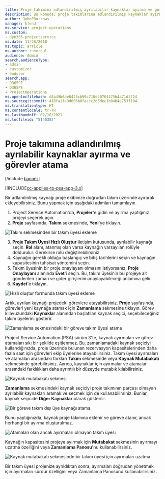 ```yaml
---
title: Proje takımına adlandırılmış ayrılabilir kaynaklar ayırma ve görevler atama
description: Bu konuda, proje takımlarına adlandırılmış kaynaklar ayırma ve bunları görevlere atama hakkında bilgiler sağlanmaktadır.
author: JohnPBurrows
manager: kfend
ms.service: project-operations
ms.custom:
- dyn365-projectservice
ms.date: 11/28/2018
ms.topic: article
ms.author: ruhercul
audience: Admin
search.audienceType:
- admin
- customizer
- enduser
search.app:
- D365CE
- D365PS
- ProjectOperations
ms.openlocfilehash: d8a49b6ae8423cb99c710e40704475b4a71d3724
ms.sourcegitcommit: 418fa1fe9d605b8faccc2d5dee1b04b4e753f194
ms.translationtype: HT
ms.contentlocale: tr-TR
ms.lasthandoff: 02/10/2021
ms.locfileid: "5145382"
---
```

# <a name="book-named-bookable-resources-to-a-project-team-and-assign-tasks"></a>Proje takımına adlandırılmış ayrılabilir kaynaklar ayırma ve görevler atama 

[!include [banner](../includes/psa-now-project-operations.md)]

[!INCLUDE[cc-applies-to-psa-app-3.x](../includes/cc-applies-to-psa-app-3x.md)]

Bir adlandırılmış kaynağı proje ekibinize doğrudan takım üzerinde ayırarak ekleyebilirsiniz. Bunu yapmak için aşağıdaki adımları tamamlayın.

1. Project Service Automation'da, **Projeler**'e gidin ve ayırma yaptığınız projeyi seçerek açın.
2. **Proje** sayfasında, **Takım** sekmesinde, **Yeni**'ye tıklayın. 

![Takım sekmesinden bir takım üyesi ekleme](media/RM-how-to-1.png)

3. **Proje Takım Üyesi Hızlı Oluştur** iletişim kutusunda, ayrılabilir kaynağı seçin. **Rol** alanı, atanmış olan varsa kaynağın varsayılan rolüyle doldurulur. Gerekirse rolü değiştirebilirsiniz. 
4. Kaynağın gerekli olduğu başlangıç ve bitiş tarihlerini seçin ve kaynağın kapasitesinin tahsisat yöntemini seçin. 
5. Takım üyesinin bir proje onaylayanı olmasını istiyorsanız, **Proje Onaylayanı** alanında **Evet**'i seçin. Bu, takım üyesinin bu projeye ait gönderilen zaman ve gider girişlerini onaylayabileceği anlamına gelir. 
6. **Kaydet**'e tıklayın.

![Hızlı oluştur formunda takım üyesi ekleme](media/RM-how-to-2.png)


Artık, ayrılan kaynağı projedeki görevlere atayabilirsiniz. **Proje** sayfasında, görevleri yeni kaynağa atamak için **Zamanlama** sekmesine tıklayın. Görev kılavuzundaki **Kaynaklar** alanından başlatılan kaynak seçici, seçebileceğiniz takım üyelerini gösterir.

![Zamanlama sekmesindeki bir göreve takım üyesi atama](media/RM-how-to-3.png)

Project Service Automation (PSA) sürüm 3'te, kaynak ayırmaları ve görev atamaları sıkı bir şekilde eşitlenmez. Bu, zamanlamadaki kaynak seçiciyi kullandığınızda, proje üzerinde bulunan rezervasyon kapasitelerinden daha fazla saat için görevleri ekip üyelerine atayabilirsiniz.
Takım üyesi ayırmaları ve atamaları arasındaki farkları **Takım** sekmesinde veya **Kaynak Mutabakatı** sekmesinde görebilirsiniz. Ayrıca, kaynaklar için ayırmalar ve atamalar arasındaki farklılıkları daha ayrıntılı bir düzeyde mutabık kılabilirsiniz.

![Kaynak mutabakatı sekmesi](media/RM-how-to-4.png)

**Zamanlama** sekmesindeki kaynak seçiciyi proje takımının parçası olmayan ayrılabilir kaynakları aramak ve seçmek için de kullanabilirsiniz. Bunlar, kaynak seçicide **Diğer Kaynaklar** olarak gösterilir.

![Bir göreve takım dışı üye kaynağı atama](media/RM-how-to-5.png)

Bunu yaptığınızda, kaynak proje takımına eklenir ve göreve atanır, ancak herhangi bir ayırma oluşturulmaz.

![Atamaları olan ancak ayırmaları olmayan takım üyesi](media/RM-how-to-6.png)

Kaynağın kapasitesini projeye ayırmak için **Mutabakat** sekmesinin ayırmayı uzatma özelliğini veya **Zamanlama Panosu**'nu kullanabilirsiniz.

![Kaynak mutabakatı sekmesinde bir takım üyesi için ayırmaları uzatma](media/RM-how-to-7.png)

Bir takım üyesi projenize ayrıldıktan sonra, ayırmaları doğrudan yönetmek için ayırmaları sürdür özelliğini veya Zamanlama Panosunu kullanabilirsiniz.
